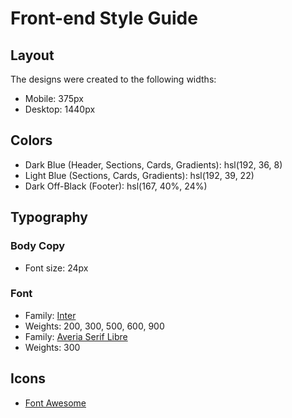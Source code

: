 # Front-end Style Guide

## Layout

The designs were created to the following widths:

- Mobile: 375px
- Desktop: 1440px

## Colors

- Dark Blue (Header, Sections, Cards, Gradients): hsl(192, 36, 8)
- Light Blue (Sections, Cards, Gradients): hsl(192, 39, 22)
- Dark Off-Black (Footer): hsl(167, 40%, 24%)

## Typography

### Body Copy

- Font size: 24px

### Font

- Family: [Inter](https://fonts.google.com/specimen/Inter)
- Weights: 200, 300, 500, 600, 900
- Family: [Averia Serif Libre](https://fonts.google.com/specimen/Averia+Serif+Libre)
- Weights: 300

## Icons

- [Font Awesome](https://fontawesome.com)
